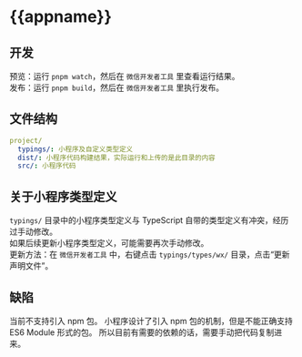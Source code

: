 # {{appname}}

## 开发

预览：运行 `pnpm watch`，然后在 `微信开发者工具` 里查看运行结果。  
发布：运行 `pnpm build`，然后在 `微信开发者工具` 里执行发布。

## 文件结构

```yaml
project/
  typings/: 小程序及自定义类型定义
  dist/: 小程序代码构建结果，实际运行和上传的是此目录的内容
  src/: 小程序代码
```

## 关于小程序类型定义

`typings/` 目录中的小程序类型定义与 TypeScript 自带的类型定义有冲突，经历过手动修改。  
如果后续更新小程序类型定义，可能需要再次手动修改。  
更新方法：在 `微信开发者工具` 中，右键点击 `typings/types/wx/` 目录，点击“更新声明文件”。

## 缺陷

当前不支持引入 npm 包。
小程序设计了引入 npm 包的机制，但是不能正确支持 ES6 Module 形式的包。
所以目前有需要的依赖的话，需要手动把代码复制进来。
